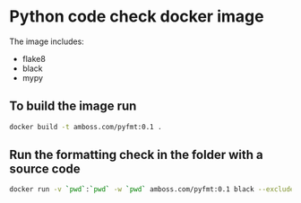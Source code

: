 # Python code check docker image

The image includes:
 - flake8
 - black
 - mypy

## To build the image run
 ```bash
 docker build -t amboss.com/pyfmt:0.1 .
 ```

## Run the formatting check in the folder with a source code
 ```bash
docker run -v `pwd`:`pwd` -w `pwd` amboss.com/pyfmt:0.1 black --exclude .venv --check .
```
